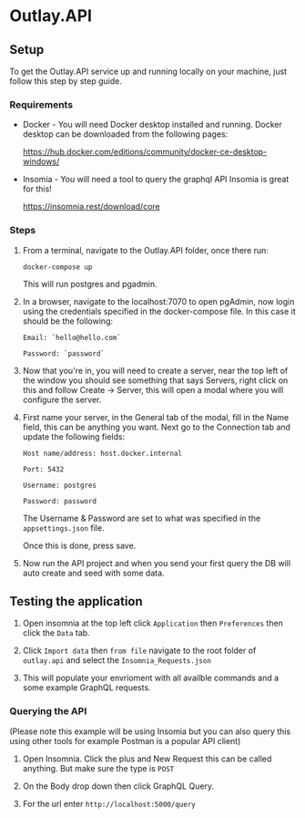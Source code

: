 # Outlay.API

## Setup

To get the Outlay.API service up and running locally on your machine, just follow this step by step guide.

### Requirements

* Docker - You will need Docker desktop installed and running. Docker desktop can be downloaded from the following pages:

  https://hub.docker.com/editions/community/docker-ce-desktop-windows/
* Insomia - You will need a tool to query the graphql API Insomia is great for this!

  https://insomnia.rest/download/core

### Steps

1. From a terminal, navigate to the Outlay.API folder, once there run:
    ```
    docker-compose up
    ```

    This will run postgres and pgadmin.

2. In a browser, navigate to the localhost:7070 to open pgAdmin, now login using the credentials specified in the docker-compose file. In this case it should be the following:

    ```
    Email: `hello@hello.com`

    Password: `password`
    ```

3. Now that you're in, you will need to create a server, near the top left of the window you should see something that says Servers, right click on this and follow Create -> Server, this will open a modal where you will configure the server.

4. First name your server, in the General tab of the modal, fill in the Name field, this can be anything you want. Next go to the Connection tab and update the following fields:

    ```
    Host name/address: host.docker.internal
    
    Port: 5432

    Username: postgres
    
    Password: password
    ```

    The Username & Password are set to what was specified in the `appsettings.json` file.

    Once this is done, press save.

5. Now run the API project and when you send your first query the DB will auto create and seed with some data.

## Testing the application

1. Open insomnia at the top left click `Application` then `Preferences` then click the `Data` tab. 

2. Click `Import data` then `from file` navigate to the root folder of `outlay.api` and select the `Insomnia_Requests.json`

3. This will populate your envrioment with all availble commands and a some example GraphQL requests. 


### Querying the API 
 (Please note this example will be using Insomia but you can also query this using other tools for example Postman is a popular API client)
 
 1. Open Insomnia. Click the plus and New Request this can be called anything. But make sure the type is `POST`
 
 2. On the Body drop down then click GraphQL Query. 
 
 3. For the url enter `http://localhost:5000/query`
 
